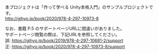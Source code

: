 本プロジェクトは「作って学べる Unity本格入門」のサンプルプロジェクトです。  
http://gihyo.jp/book/2020/978-4-297-10973-8  
  
なお、書籍 P.5 のサポートページURLに間違いがありました。  
サポートページ閲覧の際は、下記URLを参照してください。  
誤: https://gihyo.jp/book/2019/978-4-297-10681-2/support  
正: https://gihyo.jp/book/2020/978-4-297-10973-8/support  
